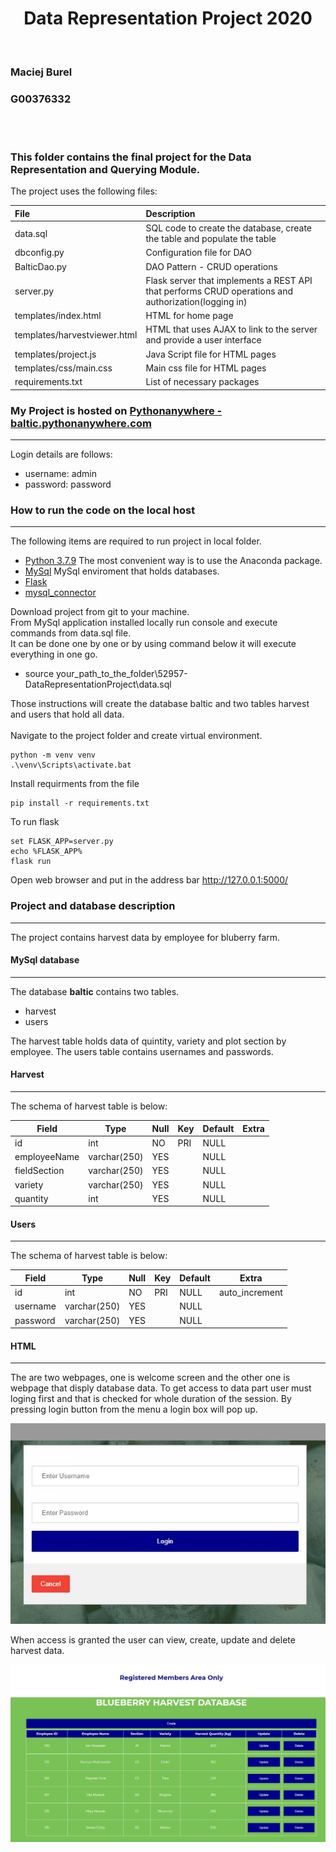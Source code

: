 <h1 align="center"> Data Representation Project 2020  </h1><br>
<h3 align="left">Maciej Burel</h3>
<h3 align="left">G00376332</h3><br><br>

### This folder contains the final project for the Data Representation and Querying Module.

The project uses the following files:

|    File                       |      Description                                                                                       | 
|:------------------------------|:-------------------------------------------------------------------------------------------------------|
| data.sql                      |   SQL code to create the database, create the table and populate the table                             |
| dbconfig.py                   |   Configuration file for DAO                                                                           |
| BalticDao.py                  |   DAO Pattern - CRUD operations                                                                        |
| server.py                     |   Flask server that implements a REST API that performs CRUD operations and authorization(logging in)  |
| templates/index.html          |   HTML for home page                                                                                   |
| templates/harvestviewer.html  |   HTML that uses AJAX to link to the server and provide a user interface                               |
| templates/project.js          |   Java Script file for HTML pages                                                                      |
| templates/css/main.css        |   Main css file for HTML pages                                                                         |
| requirements.txt              |   List of necessary packages                                                                           |

### My Project is hosted on [Pythonanywhere - baltic.pythonanywhere.com](baltic.pythonanywhere.com)
***

Login details are follows:

- username: admin
- password: password

### How to run the code on the local host
***

The following items are required to run project in local folder.

- [Python 3.7.9](https://www.python.org/downloads/release/python-379/) The most convenient way is to use the Anaconda package.
- [MySql](https://www.mysql.com/) MySql enviroment that holds databases.
- [Flask](https://flask.palletsprojects.com/en/master/installation/)
- [mysql_connector](https://pypi.org/project/mysql-connector-python/)

Download project from git to your machine.<br> 
From MySql application installed locally run console and execute commands from data.sql file.<br> 
It can be done one by one or by using command below it will execute everything in one go.<br> 

- source your_path_to_the_folder\52957-DataRepresentationProject\data.sql<br>

Those instructions will create the database baltic and two tables harvest and users that hold all data.<br><br> 
Navigate to the project folder and create virtual environment.<br> 
```
python -m venv venv 
.\venv\Scripts\activate.bat
```
Install requirments from the file<br> 
```
pip install -r requirements.txt
```
To run flask<br> 

```
set FLASK_APP=server.py
echo %FLASK_APP%
flask run
```
Open web browser and put in the address bar <http://127.0.0.1:5000/><br> 


### Project and database description
***

The project contains harvest data by employee for bluberry farm.<br>

#### MySql database
***

The database **baltic** contains two tables.

- harvest
- users

The harvest table holds data of quintity, variety and plot section by employee.
The users table contains usernames and passwords.

#### Harvest
***

The schema of harvest table is below:

| Field          | Type         | Null | Key | Default | Extra          |
|----------------|--------------|------|-----|---------|----------------|
| id             | int          | NO   | PRI | NULL    |                |
| employeeName   | varchar(250) | YES  |     | NULL    |                |
| fieldSection   | varchar(250) | YES  |     | NULL    |                |
| variety        | varchar(250) | YES  |     | NULL    |                |
| quantity       | int          | YES  |     | NULL    |                |



#### Users
***
The schema of harvest table is below:

| Field          | Type         | Null | Key | Default | Extra          |
|----------------|--------------|------|-----|---------|----------------|
| id             | int          | NO   | PRI | NULL    | auto_increment |
| username       | varchar(250) | YES  |     | NULL    |                |
| password       | varchar(250) | YES  |     | NULL    |                |

#### HTML
***
The are two webpages, one is welcome screen and the other one is webpage that disply database data.
To get access to data part user must loging first and that is checked for whole duration of the session.
By pressing login button from the menu a login box will pop up. <br>

![Login box](img/login.jpg)<br>

When access is granted the user can view, create, update and delete harvest data.

![harvest data](img/data.jpg)<br>







